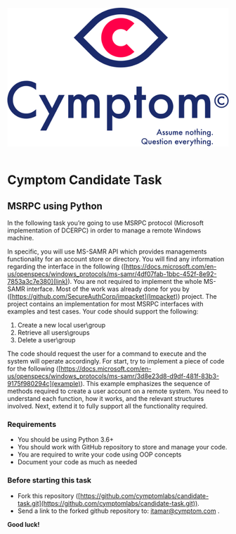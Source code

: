 ![](cymptom_logo.svg)
&nbsp;

# Cymptom Candidate Task

## MSRPC using Python
In the following task you’re going to use MSRPC protocol (Microsoft implementation of DCERPC) in order to manage a remote Windows machine. 

In specific, you will use MS-SAMR API which provides managements functionality for an
account store or directory. You will find any information regarding the interface in the following ([https://docs.microsoft.com/en-us/openspecs/windows_protocols/ms-samr/4df07fab-1bbc-452f-8e92-7853a3c7e380](link)).
You are not required to implement the whole MS-SAMR interface. Most of the work was already done
for you by ([https://github.com/SecureAuthCorp/impacket](Impacket)) project. The project contains an implementation for most MSRPC interfaces with examples and test cases.
Your code should support the following:
1. Create a new local user\group
2. Retrieve all users\groups
3. Delete a user\group

The code should request the user for a command to execute and the system will operate accordingly.
For start, try to implement a piece of code for the following ([https://docs.microsoft.com/en-us/openspecs/windows_protocols/ms-samr/3d8e23d8-d9df-481f-83b3-9175f980294c](example)). This example emphasizes the
sequence of methods required to create a user account on a remote system. You need to
understand each function, how it works, and the relevant structures involved.
Next, extend it to fully support all the functionality required.

### Requirements
- You should be using Python 3.6+
- You should work with GitHub repository to store and manage your code.
- You are required to write your code using OOP concepts
- Document your code as much as needed

### Before starting this task
- Fork this repository ([https://github.com/cymptomlabs/candidate-task.git](https://github.com/cymptomlabs/candidate-task.git)).
- Send a link to the forked github repository to: itamar@cymptom.com .

**Good luck!**
